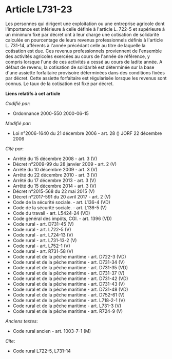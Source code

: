 # Article L731-23

Les personnes qui dirigent une exploitation ou une entreprise agricole dont l'importance est inférieure à celle définie à
l'article L. 722-5 et supérieure à un minimum fixé par décret ont à leur charge une cotisation de solidarité calculée en
pourcentage de leurs revenus professionnels définis à l'article L. 731-14, afférents à l'année précédant celle au titre de
laquelle la cotisation est due. Ces revenus professionnels proviennent de l'ensemble des activités agricoles exercées au
cours de l'année de référence, y compris lorsque l'une de ces activités a cessé au cours de ladite année. A défaut de revenu,
la cotisation de solidarité est déterminée sur la base d'une assiette forfaitaire provisoire déterminées dans des conditions
fixées par décret. Cette assiette forfaitaire est régularisée lorsque les revenus sont connus. Le taux de la cotisation est
fixé par décret.

**Liens relatifs à cet article**

_Codifié par_:

  - Ordonnance 2000-550 2000-06-15

_Modifié par_:

  - Loi n°2006-1640 du 21 décembre 2006 - art. 28 () JORF 22 décembre 2006

_Cité par_:

  - Arrêté du 15 décembre 2008 - art. 3 (V)
  - Décret n°2009-99 du 28 janvier 2009 - art. 2 (V)
  - Arrêté du 10 décembre 2009 - art. 3 (V)
  - Arrêté du 22 décembre 2010 - art. 3 (V)
  - Arrêté du 17 décembre 2013 - art. 3 (V)
  - Arrêté du 15 décembre 2014 - art. 3 (V)
  - Décret n°2015-568 du 22 mai 2015 (V)
  - Décret n°2017-591 du 20 avril 2017 - art. 2 (V)
  - Code de la sécurité sociale. - art. L136-4 (VD)
  - Code de la sécurité sociale. - art. L136-5 (V)
  - Code du travail - art. L5424-24 (VD)
  - Code général des impôts, CGI. - art. 1396 (VD)
  - Code rural - art. D731-45 (V)
  - Code rural - art. L722-5 (V)
  - Code rural - art. L724-13 (V)
  - Code rural - art. L731-13-2 (V)
  - Code rural - art. L752-1 (V)
  - Code rural - art. R731-58 (V)
  - Code rural et de la pêche maritime - art. D722-3 (VD)
  - Code rural et de la pêche maritime - art. D731-34 (V)
  - Code rural et de la pêche maritime - art. D731-35 (VD)
  - Code rural et de la pêche maritime - art. D731-37 (V)
  - Code rural et de la pêche maritime - art. D731-42 (VD)
  - Code rural et de la pêche maritime - art. D731-43 (V)
  - Code rural et de la pêche maritime - art. D731-48 (VD)
  - Code rural et de la pêche maritime - art. D752-61 (V)
  - Code rural et de la pêche maritime - art. L718-2-1 (V)
  - Code rural et de la pêche maritime - art. L731-3 (V)
  - Code rural et de la pêche maritime - art. R724-9 (V)

_Anciens textes_:

  - Code rural ancien - art. 1003-7-1 (M)

_Cite_:

  - Code rural L722-5, L731-14

